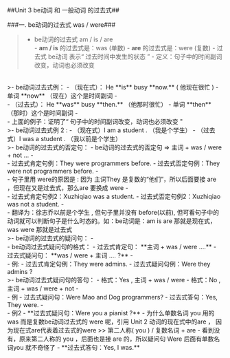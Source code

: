 ##Unit 3 be动词 和 一般动词 的过去式##


###一. be动词的过去式  was / were###

>- be动词的过去式 am / is / are  
    - **am / is** 的过去式是：was (单数)
    - **are** 的过去式是：were (复数)
    - 过去式 be动词 表示“ 过去时间中发生的状态 ”
    - 定义：句子中的时间副词改变，动词也必须改变
<br/>
>- be动词过去式例：
    - （现在式）： He **is** busy **now.**  ( 他现在很忙 )
        - 单词 **now** （现在）这个是时间副词
    - <br/>
    - （过去式）： He **was** busy **then.** （他那时很忙）
        - 单词 **then** （那时）这个是时间副词
    - <br/>
    - 上面的例子：证明了“ 句子中的时间副词改变，动词也必须改变 " 

<br/>   
>- be动词过去式例 2 :
    - （现在式）I am a student . （我是个学生）
    - （过去式）I was a student . （我以前是个学生）
    
<br/>
>- be动词的过去式的否定句：
    - be动词的过去式的否定句 => 主词 + was / were  + not ...
        - <br/>
        - 过去式肯定句例：They were programmers before.
        - 过去式否定句例：They were not programmers before.
            - <br/>
            - 句子里用 were的原因是 : 因为 主词They 是复数的“他们”，所以后面要接 are ，但现在又是过去式，那么are 要换成 were 
        - <br/>
        - 过去式肯定句例2：Xuzhiqiao was a student.
        - 过去式否定句例2：Xuzhiqiao was not a student.
            - <br/>
            - 翻译为：徐志乔以前是个学生 , 但句子里并没有 before(以前), 但可看句子中的动词就可以判断句子是什么时态的。如：be动词是：am is are 那就是现在式，was were 那就是过去式
            
<br/>
>- be动词的过去式的疑问句：
    - <br/>
    - be动词过去式疑问句的格式：
        - 过去式肯定句： **主词 + was / were  ....**
        - 过去式疑问句： **was / were + 主词  .... ?**
        - <br/>
    - 例: 
        - 过去式肯定句例：They were admins.
        - 过去式疑问句例：Were they admins ?

<br/>
>- be动词过去式疑问句的答句：
    - 格式：Yes , 主词 + was / were 
    - 格式：No , 主词 + was / were + not 
    - <br/>
    - 例
        - 过去式疑问句：Were Mao and Dog programmers?
        - 过去式答句：Yes, They were.
    - <br/>
    - 例2
        - **过去式疑问句：Were you  a pianist ?**
            - 为什么单数名词 you 用的was 而是复数be动词过去式的 were 呢，引用 Unit 2 动词的现在式中的are ， 因为现在式are代表着过去式的were
                >> 第二人称( you ) / 复数名词 + are
            - 看到没有，原来第二人称的 you ，后面也是接 are 的，所以疑问句 Were 后面有单数名词you 就不奇怪了
        - **过去式答句：Yes, I was.**
    
